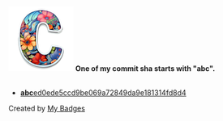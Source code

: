 <img src="https://github.com/my-badges/my-badges/blob/master/badges/abc-commit/abc-commit.png?raw=true" alt="One of my commit sha starts with &quot;abc&quot;." title="One of my commit sha starts with &quot;abc&quot;." width="128">
<strong>One of my commit sha starts with &quot;abc&quot;.</strong>
<br><br>

- <a href="https://github.com/andrewjswan/mediaportal.spectrum.analyzer/commit/abced0ede5ccd9be069a72849da9e181314fd8d4"><strong>abc</strong>ed0ede5ccd9be069a72849da9e181314fd8d4</a>


Created by <a href="https://github.com/my-badges/my-badges">My Badges</a>